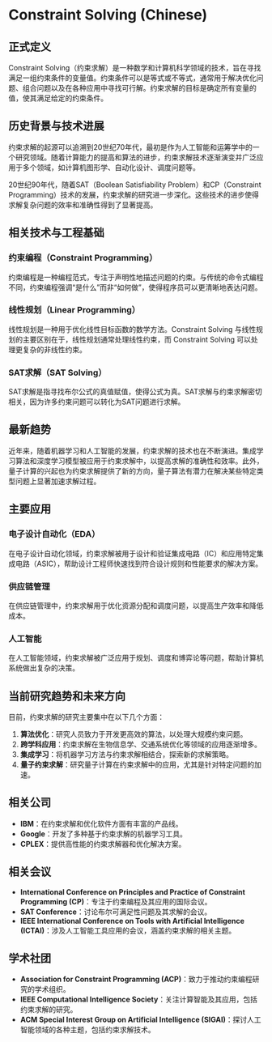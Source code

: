 # Constraint Solving (Chinese)

## 正式定义

Constraint Solving（约束求解）是一种数学和计算机科学领域的技术，旨在寻找满足一组约束条件的变量值。约束条件可以是等式或不等式，通常用于解决优化问题、组合问题以及在各种应用中寻找可行解。约束求解的目标是确定所有变量的值，使其满足给定的约束条件。

## 历史背景与技术进展

约束求解的起源可以追溯到20世纪70年代，最初是作为人工智能和运筹学中的一个研究领域。随着计算能力的提高和算法的进步，约束求解技术逐渐演变并广泛应用于多个领域，如计算机图形学、自动化设计、调度问题等。

20世纪90年代，随着SAT（Boolean Satisfiability Problem）和CP（Constraint Programming）技术的发展，约束求解的研究进一步深化。这些技术的进步使得求解复杂问题的效率和准确性得到了显著提高。

## 相关技术与工程基础

### 约束编程（Constraint Programming）

约束编程是一种编程范式，专注于声明性地描述问题的约束。与传统的命令式编程不同，约束编程强调“是什么”而非“如何做”，使得程序员可以更清晰地表达问题。

### 线性规划（Linear Programming）

线性规划是一种用于优化线性目标函数的数学方法。Constraint Solving 与线性规划的主要区别在于，线性规划通常处理线性约束，而 Constraint Solving 可以处理更复杂的非线性约束。

### SAT求解（SAT Solving）

SAT求解是指寻找布尔公式的真值赋值，使得公式为真。SAT求解与约束求解密切相关，因为许多约束问题可以转化为SAT问题进行求解。

## 最新趋势

近年来，随着机器学习和人工智能的发展，约束求解的技术也在不断演进。集成学习算法和深度学习模型被应用于约束求解中，以提高求解的准确性和效率。此外，量子计算的兴起也为约束求解提供了新的方向，量子算法有潜力在解决某些特定类型问题上显著加速求解过程。

## 主要应用

### 电子设计自动化（EDA）

在电子设计自动化领域，约束求解被用于设计和验证集成电路（IC）和应用特定集成电路（ASIC），帮助设计工程师快速找到符合设计规则和性能要求的解决方案。

### 供应链管理

在供应链管理中，约束求解用于优化资源分配和调度问题，以提高生产效率和降低成本。

### 人工智能

在人工智能领域，约束求解被广泛应用于规划、调度和博弈论等问题，帮助计算机系统做出复杂的决策。

## 当前研究趋势和未来方向

目前，约束求解的研究主要集中在以下几个方面：

1. **算法优化**：研究人员致力于开发更高效的算法，以处理大规模约束问题。
2. **跨学科应用**：约束求解在生物信息学、交通系统优化等领域的应用逐渐增多。
3. **集成学习**：将机器学习方法与约束求解相结合，探索新的求解策略。
4. **量子约束求解**：研究量子计算在约束求解中的应用，尤其是针对特定问题的加速。

## 相关公司

- **IBM**：在约束求解和优化软件方面有丰富的产品线。
- **Google**：开发了多种基于约束求解的机器学习工具。
- **CPLEX**：提供高性能的约束求解器和优化解决方案。

## 相关会议

- **International Conference on Principles and Practice of Constraint Programming (CP)**：专注于约束编程及其应用的国际会议。
- **SAT Conference**：讨论布尔可满足性问题及其求解的会议。
- **IEEE International Conference on Tools with Artificial Intelligence (ICTAI)**：涉及人工智能工具应用的会议，涵盖约束求解的相关主题。

## 学术社团

- **Association for Constraint Programming (ACP)**：致力于推动约束编程研究的学术组织。
- **IEEE Computational Intelligence Society**：关注计算智能及其应用，包括约束求解的研究。
- **ACM Special Interest Group on Artificial Intelligence (SIGAI)**：探讨人工智能领域的各种主题，包括约束求解技术。